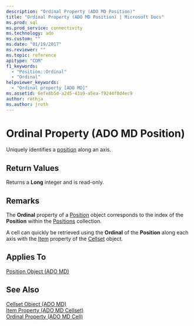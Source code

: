```yaml
---
description: "Ordinal Property (ADO MD Position)"
title: "Ordinal Property (ADO MD Position) | Microsoft Docs"
ms.prod: sql
ms.prod_service: connectivity
ms.technology: ado
ms.custom: ""
ms.date: "01/19/2017"
ms.reviewer: ""
ms.topic: reference
apitype: "COM"
f1_keywords: 
  - "Position::Ordinal"
  - "Ordinal"
helpviewer_keywords: 
  - "Ordinal property [ADO MD]"
ms.assetid: 6efe8b5d-a2d5-43a9-a5ea-f9244f8d4ec9
author: rothja
ms.author: jroth
---
```

# Ordinal Property (ADO MD Position)
Uniquely identifies a [position](./position-object-ado-md.md) along an axis.  
  
## Return Values  
 Returns a **Long** integer and is read-only.  
  
## Remarks  
 The **Ordinal** property of a [Position](./position-object-ado-md.md) object corresponds to the index of the **Position** within the [Positions](./positions-collection-ado-md.md) collection.  
  
 A cell can quickly be retrieved using the **Ordinal** of the **Position** along each axis with the [Item](./item-property-ado-md-cellset.md) property of the [Cellset](./cellset-object-ado-md.md) object.  
  
## Applies To  
 [Position Object (ADO MD)](./position-object-ado-md.md)  
  
## See Also  
 [Cellset Object (ADO MD)](./cellset-object-ado-md.md)   
 [Item Property (ADO MD Cellset)](./item-property-ado-md-cellset.md)   
 [Ordinal Property (ADO MD Cell)](./ordinal-property-ado-md-cell.md)
